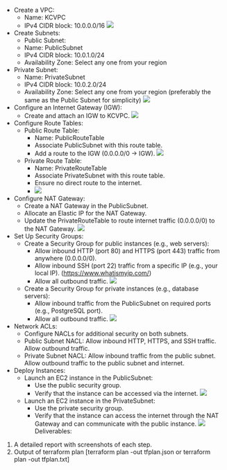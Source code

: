 - Create a VPC:
  - Name: KCVPC
  - IPv4 CIDR block: 10.0.0.0/16
  ![](/tasks/promotional-task-6/assets/create_vpc.png)
- Create Subnets:
  - Public Subnet:
  - Name: PublicSubnet
  - IPv4 CIDR block: 10.0.1.0/24
  - Availability Zone: Select any one from your region
- Private Subnet:
  - Name: PrivateSubnet
  - IPv4 CIDR block: 10.0.2.0/24
  - Availability Zone: Select any one from your region (preferably the same as the Public Subnet for simplicity)
  ![](/tasks/promotional-task-6/assets/create_subnets.png)
- Configure an Internet Gateway (IGW):
  - Create and attach an IGW to KCVPC.
  ![](/tasks/promotional-task-6/assets/setup_IGW.png)
- Configure Route Tables:
  - Public Route Table:
    - Name: PublicRouteTable
    - Associate PublicSubnet with this route table.
    - Add a route to the IGW (0.0.0.0/0 -> IGW).
  ![](/tasks/promotional-task-6/assets/public_route_table.png)
  - Private Route Table:
    - Name: PrivateRouteTable
    - Associate PrivateSubnet with this route table.
    - Ensure no direct route to the internet.
    - ![](/tasks/promotional-task-6/assets/private_route_table.png)
- Configure NAT Gateway:
  - Create a NAT Gateway in the PublicSubnet.
  - Allocate an Elastic IP for the NAT Gateway.
  - Update the PrivateRouteTable to route internet traffic (0.0.0.0/0) to the NAT Gateway.
  ![](/tasks/promotional-task-6/assets/allocate_elasic_ip_to_na_gw.png)
- Set Up Security Groups:
  - Create a Security Group for public instances (e.g., web servers):
    - Allow inbound HTTP (port 80) and HTTPS (port 443) traffic from anywhere (0.0.0.0/0).
    - Allow inbound SSH (port 22) traffic from a specific IP (e.g., your local IP). (<https://www.whatismyip.com/>)
    - Allow all outbound traffic.
  ![](/tasks/promotional-task-6/assets/public_sg.png)
  - Create a Security Group for private instances (e.g., database servers):
    - Allow inbound traffic from the PublicSubnet on required ports (e.g., PostgreSQL port).
    - Allow all outbound traffic.
  ![](/tasks/promotional-task-6/assets/private_sg.png)
- Network ACLs:
  - Configure NACLs for additional security on both subnets.
  - Public Subnet NACL: Allow inbound HTTP, HTTPS, and SSH traffic. Allow outbound traffic.
  - Private Subnet NACL: Allow inbound traffic from the public subnet. Allow outbound traffic to the public subnet and internet.
- Deploy Instances:
  - Launch an EC2 instance in the PublicSubnet:
    - Use the public security group.
    - Verify that the instance can be accessed via the internet.
![](/tasks/promotional-task-6/assets/public_ec2_instance.png)
  - Launch an EC2 instance in the PrivateSubnet:
    - Use the private security group.
    - Verify that the instance can access the internet through the NAT Gateway and can communicate with the public instance.
  ![](/tasks/promotional-task-6/assets/private_ec2_instance.png)
Deliverables:

1. A detailed report with screenshots of each step.
2. Output of terraform plan [terraform plan -out tfplan.json or terraform plan -out tfplan.txt]
